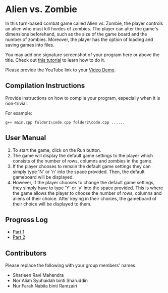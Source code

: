 # Alien vs. Zombie

In this turn-based combat game called Alien vs. Zombie, the player controls an alien who must kill hordes of zombies. The player can alter the game's dimensions beforehand, such as the size of the game board and the number of zombies. Moreover, the player has the option of loading and saving games into files.

You may add one signature screenshot of your program here or above the title. Check out [this tutorial](https://www.digitalocean.com/community/tutorials/markdown-markdown-images) to learn how to do it.

Please provide the YouTube link to your [Video Demo](https://youtu.be/HihI1mSr6xI).

## Compilation Instructions

Provide instructions on how to compile your program, especially when it is non-trivial.

For example:

```
g++ main.cpp folder1\code.cpp folder2\code.cpp ......
```

## User Manual

1. To start the game, click on the Run button.
2. The game will display the default game settings to the player which consists of the number of rows, columns and zombies in the game.
3. If the player chooses to remain the default game settings they can simply type 'N' or 'n' into the space provided. Then, the default gameboard will be displayed.
4. However, if the player chooses to change the default game settings, they simply have to type 'Y' or 'y' into the space provided. This is where the game allows the player to choose the number of rows, columns and aliens of their choice. After keying in their choices, the gameboard of their choice will be displayed to them. 

## Progress Log

- [Part 1](PART1.md)
- [Part 2](PART2.md)

## Contributors

Please replace the following with your group members' names. 

- Sharleen Ravi Mahendra
- Nor Aliah Syuhaidah binti Sharuddin
- Nur Farah Nabila binti Ramzairi
